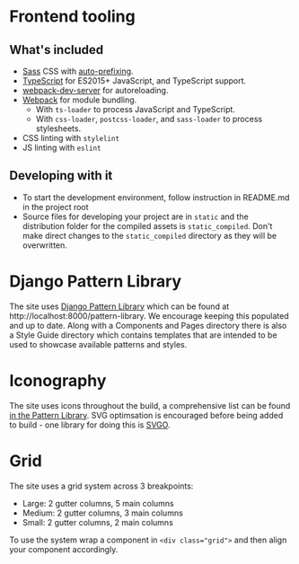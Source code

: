 # Frontend tooling

## What's included

- [Sass](http://sass-lang.com/) CSS with [auto-prefixing](https://github.com/postcss/autoprefixer).
- [TypeScript](https://www.typescriptlang.org/) for ES2015+ JavaScript, and TypeScript support.
- [webpack-dev-server](https://v4.webpack.js.org/configuration/dev-server/) for autoreloading.
- [Webpack](https://webpack.js.org/) for module bundling.
  - With `ts-loader` to process JavaScript and TypeScript.
  - With `css-loader`, `postcss-loader`, and `sass-loader` to process stylesheets.
- CSS linting with `stylelint`
- JS linting with `eslint`

## Developing with it

- To start the development environment, follow instruction in README.md in the project root
- Source files for developing your project are in `static` and the distribution folder for the compiled assets is `static_compiled`. Don't make direct changes to the `static_compiled` directory as they will be overwritten.

# Django Pattern Library

The site uses [Django Pattern Library](https://torchbox.github.io/django-pattern-library/) which can be found at http://localhost:8000/pattern-library. We encourage keeping this populated and up to date. Along with a Components and Pages directory there is also a Style Guide directory which contains templates that are intended to be used to showcase available patterns and styles.

# Iconography

The site uses icons throughout the build, a comprehensive list can be found [in the Pattern Library](http://localhost:8000/pattern-library/pattern/patterns/styleguide/icons.html). SVG optimsation is encouraged before being added to build - one library for doing this is [SVGO](https://github.com/svg/svgo).

# Grid

The site uses a grid system across 3 breakpoints:

- Large: 2 gutter columns, 5 main columns
- Medium: 2 gutter columns, 3 main columns
- Small: 2 gutter columns, 2 main columns

To use the system wrap a component in `<div class="grid">` and then align your component accordingly.
